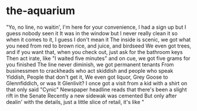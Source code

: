 the-aquarium
============
"Yo, no line, no waitin', I'm here for your convenience, I had a sign up but I guess nobody seen it
It was in the window but I never really clean it so when it comes to it, I guess I don't mean it
The inside is scenic, we got what you need from red to brown rice, and juice, and birdseed
We even got trees, and if you want that, when you check out, just ask for the bathroom keys
Then act irate, like "I waited five minutes" and on cue, we got five grams for you finished
The line never diminish, we got permanent tenants
From businessmen to crackheads who act skiddish and people who speak Yiddish,
People that don't get it,
We even got liquor, Grey Goose to Glennfiddich, or was It Glenlivit?
I once got a visit from a kid with a shirt on that only said "Cynic"
Newspaper headline reads that there's been a slight rift in the Senate
Recently a new sidewak was cemented
But only after dealin' with the details, just a little slice of retail, it's like "
